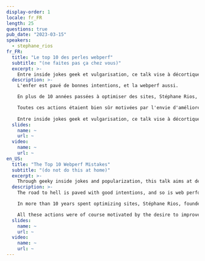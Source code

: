```yaml
---
display-order: 1
locale: fr_FR
length: 25
questions: true
pub_date: "2023-03-15"
speakers:
  - stephane_rios
fr_FR:
  title: "Le top 10 des perles webperf"
  subtitle: "(ne faites pas ça chez vous)"
  excerpt: >-
    Entre inside jokes geek et vulgarisation, ce talk vise à décortiquer des erreurs fréquentes tout en apportant des solutions pour les éviter.
  description: >-
    L'enfer est pavé de bonnes intentions, et la webperf aussi.

    En plus de 10 années passées à optimiser des sites, Stéphane Rios, fondateur et CEO de Fasterize, en a vu passer des vertes et des pas mûres. Et comme ça n'arrive pas qu'aux autres, il témoigne à propos des chausse-trapes dans lesquels bien des sites sont tombés et tombent encore : images, lazyload, sprites, defer, preload / preconnect, inlining, etc ... tout y passe !

    Toutes ces actions étaient bien sûr motivées par l'envie d'améliorer les perfs, mais les choses ne se sont pas passées comme prévu. Bref, appliquer les bonnes pratiques bêtement ne suffit pas, il faut une véritable intelligence (pas artificielle) pour optimiser un site.
    
    Entre inside jokes geek et vulgarisation, ce talk vise à décortiquer des erreurs fréquentes tout en apportant des solutions pour les éviter.
  slides:
    name: ~
    url: ~
  video:
    name: ~
    url: ~
en_US:
  title: "The Top 10 Webperf Mistakes"
  subtitle: "(do not do this at home)"
  excerpt: >-
    Through geeky inside jokes and popularization, this talk aims at deconstructing frequent mistakes while bringing solutions to avoid them.
  description: >-
    The road to hell is paved with good intentions, and so is web performance.

    In more than 10 years spent optimizing sites, Stéphane Rios, founder and CEO of Fasterize, has seen a lot. And as it doesn't only happen to others, he testifies about the pitfalls in which many sites have fallen and still fall: images, lazyload, sprites, defer, preload / preconnect, inlining, etc. ... everything goes!

    All these actions were of course motivated by the desire to improve performance, but things did not go as planned. In short, applying good practices stupidly is not enough, you need a real intelligence (not artificial) to optimize a site.
  slides:
    name: ~
    url: ~
  video:
    name: ~
    url: ~
---
```

